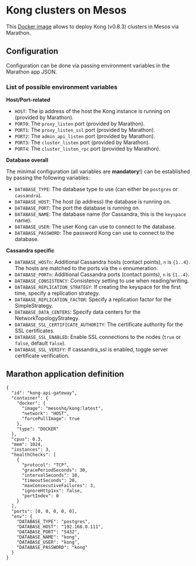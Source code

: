 # Kong clusters on Mesos

This [Docker image](https://hub.docker.com/r/mesoshq/kong/) allows to deploy Kong (v0.8.3) clusters in Mesos via Marathon. 

## Configuration

Configuration can be done via passing environment variables in the Marathon app JSON.

### List of possible environment variables

**Host/Port-related**  

* `HOST`: The ip address of the host the Kong instance is running on (provided by Marathon).
* `PORT0`: The `proxy_listen` port (provided by Marathon).
* `PORT1`: The `proxy_listen_ssl` port (provided by Marathon).
* `PORT2`: The `admin_api_listen` port (provided by Marathon).
* `PORT3`: The `cluster_listen` port (provided by Marathon).
* `PORT4`: The `cluster_listen_rpc` port (provided by Marathon).

**Database overall**  

The minimal configuration (all variables are **mandatory**!) can be established by passing the following variables:

* `DATABASE_TYPE`: The database type to use (can either be `postgres` or `cassandra`). 
* `DATABASE_HOST`: The host (ip address) the database is running on.
* `DATABASE_PORT`: The port the database is running on.
* `DATABASE_NAME`: The database name (for Cassandra, this is the `keyspace` name).
* `DATABASE_USER`: The user Kong can use to connect to the database.
* `DATABASE_PASSWORD`: The password Kong can use to connect to the database. 

**Cassandra specific**  

* `DATABASE_HOSTn`: Additional Cassandra hosts (contact points), `n` is `{1..4}`. The hosts are matched to the ports via the `n` ennumeration.
* `DATABASE_PORTn`: Additional Cassandra ports (contact points), `n` is `{1..4}`.
* `DATABASE_CONSISTENCY`: Consistency setting to use when reading/writing.
* `DATABASE_REPLICATION_STRATEGY`: If creating the keyspace for the first time, specify a replication strategy.
* `DATABASE_REPLICATION_FACTOR`: Specify a replication factor for the SimpleStrategy.
* `DATABASE_DATA_CENTERS`: Specify data centers for the NetworkTopologyStrategy.
* `DATABASE_SSL_CERTIFICATE_AUTHORITY`: The certificate authority for the SSL certificates.
* `DATABASE_SSL_ENABLED`: Enable SSL connections to the nodes (`true` or `false`, default `false`).
* `DATABASE_SSL_VERIFY`: If cassandra_ssl is enabled, toggle server certificate verification. 

## Marathon application definition

```
{
  "id": "kong-api-gateway",
  "container": {
    "docker": {
      "image": "mesoshq/kong:latest",
      "network": "HOST",
      "forcePullImage": true
    },
    "type": "DOCKER"
  },
  "cpus": 0.3,
  "mem": 1024,
  "instances": 3,
  "healthChecks": [
    {
      "protocol": "TCP",
      "gracePeriodSeconds": 30,
      "intervalSeconds": 10,
      "timeoutSeconds": 20,
      "maxConsecutiveFailures": 3,
      "ignoreHttp1xx": false,
      "portIndex": 0
    }
  ],
  "ports": [0, 0, 0, 0, 0],
  "env": {
    "DATABASE_TYPE": "postgres",
    "DATABASE_HOST": "192.168.0.111",
    "DATABASE_PORT": "5432",
    "DATABASE_NAME": "kong",
    "DATABASE_USER": "kong",
    "DATABASE_PASSWORD": "kong"
  }
}
```